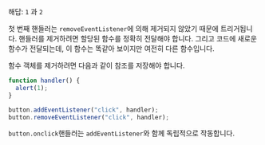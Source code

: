 해답: `1` 과 `2`

첫 번째 핸들러는 `removeEventListener`에 의해 제거되지 않았기 때문에 트리거됩니다. 핸들러를 제거하려면 할당된 함수를 정확히 전달해야 합니다. 그리고 코드에 새로운 함수가 전달되는데, 이 함수는 똑같아 보이지만 여전히 다른 함수입니다.

함수 객체를 제거하려면 다음과 같이 참조를 저장해야 합니다.

```js
function handler() {
  alert(1);
}

button.addEventListener("click", handler);
button.removeEventListener("click", handler);
```

`button.onclick`핸들러는 `addEventListener`와 함께 독립적으로 작동합니다.
